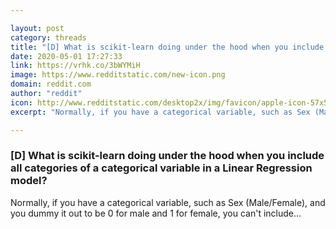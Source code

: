 ```yaml
---

layout: post
category: threads
title: "[D] What is scikit-learn doing under the hood when you include all categories of a categorical variable in a Linear Regression model?"
date: 2020-05-01 17:27:33
link: https://vrhk.co/3bWYMiH
image: https://www.redditstatic.com/new-icon.png
domain: reddit.com
author: "reddit"
icon: http://www.redditstatic.com/desktop2x/img/favicon/apple-icon-57x57.png
excerpt: "Normally, if you have a categorical variable, such as Sex (Male/Female), and you dummy it out to be 0 for male and 1 for female, you can't include..."

---
```


### [D] What is scikit-learn doing under the hood when you include all categories of a categorical variable in a Linear Regression model?

Normally, if you have a categorical variable, such as Sex (Male/Female), and you dummy it out to be 0 for male and 1 for female, you can't include...